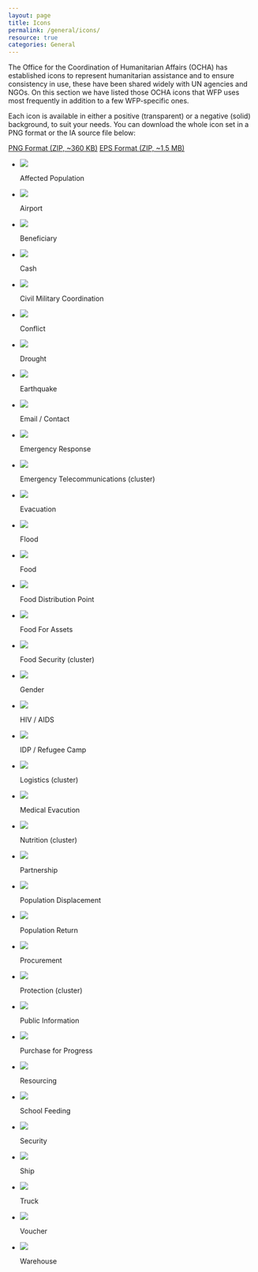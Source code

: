 ```yaml
---
layout: page
title: Icons
permalink: /general/icons/
resource: true
categories: General
---
```


The Office for the Coordination of Humanitarian Affairs (OCHA) has established icons to represent humanitarian assistance and to ensure consistency in use, these have been shared widely with UN agencies and NGOs. On this section we have listed those OCHA icons that WFP uses most frequently in addition to a few WFP-specific ones.

Each icon is available in either a positive (transparent) or a negative (solid) background, to suit your needs. You can download the whole icon set in a PNG format or the IA source file below:

<div class="preview plain">
  <p>
    <a class="pure-button primary" href="http://documents.wfp.org/stellent/groups/public/documents/communications/wfp263183.zip">PNG Format (ZIP, ~360 KB)</a>
    <a class="pure-button secondary" href="http://documents.wfp.org/stellent/groups/public/documents/communications/wfp263185.zip">EPS Format (ZIP, ~1.5 MB)</a>
  </p>
</div>

<ul class="pure-g inline-grid long icons">
  <li class="pure-u-1-3 pure-u-md-1-6">
    <div class="inline-item">
      <img src="{{site.baseurl}}/img/ocha/Affected_pop_pos.png">
    </div>
    <div class="desc">
      <p>Affected Population</p>
    </div>
  </li>
  <li class="pure-u-1-3 pure-u-md-1-6">
    <div class="inline-item">
      <img src="{{site.baseurl}}/img/ocha/Airport_pos.png">
    </div>
    <div class="desc">
      <p>Airport</p>
    </div>
  </li>
  <li class="pure-u-1-3 pure-u-md-1-6">
    <div class="inline-item">
      <img src="{{site.baseurl}}/img/ocha/Beneficiaries_pos.png">
    </div>
    <div class="desc">
      <p>Beneficiary</p>
    </div>
  </li>
  <li class="pure-u-1-3 pure-u-md-1-6">
    <div class="inline-item">
      <img src="{{site.baseurl}}/img/ocha/Cash_pos.png">
    </div>
    <div class="desc">
      <p>Cash</p>
    </div>
  </li>
  <li class="pure-u-1-3 pure-u-md-1-6">
    <div class="inline-item">
      <img src="{{site.baseurl}}/img/ocha/Civmil_pos.png">
    </div>
    <div class="desc">
      <p>Civil Military Coordination</p>
    </div>
  </li>
  <li class="pure-u-1-3 pure-u-md-1-6">
    <div class="inline-item">
      <img src="{{site.baseurl}}/img/ocha/Conflict_pos.png">
    </div>
    <div class="desc">
      <p>Conflict</p>
    </div>
  </li>
  <li class="pure-u-1-3 pure-u-md-1-6">
    <div class="inline-item">
      <img src="{{site.baseurl}}/img/ocha/Drought_pos.png">
    </div>
    <div class="desc">
      <p>Drought</p>
    </div>
  </li>
  <li class="pure-u-1-3 pure-u-md-1-6">
    <div class="inline-item">
      <img src="{{site.baseurl}}/img/ocha/Earthquake_pos.png">
    </div>
    <div class="desc">
      <p>Earthquake</p>
    </div>
  </li>
  <li class="pure-u-1-3 pure-u-md-1-6">
    <div class="inline-item">
      <img src="{{site.baseurl}}/img/ocha/Emailcontact_pos.png">
    </div>
    <div class="desc">
      <p>Email / Contact</p>
    </div>
  </li>
  <li class="pure-u-1-3 pure-u-md-1-6">
    <div class="inline-item">
      <img src="{{site.baseurl}}/img/ocha/emergencyresponse_pos.png">
    </div>
    <div class="desc">
      <p>Emergency Response</p>
    </div>
  </li>
  <li class="pure-u-1-3 pure-u-md-1-6">
    <div class="inline-item">
      <img src="{{site.baseurl}}/img/ocha/ETC_pos.png">
    </div>
    <div class="desc">
      <p>Emergency Telecommunications (cluster)</p>
    </div>
  </li>
  <li class="pure-u-1-3 pure-u-md-1-6">
    <div class="inline-item">
      <img src="{{site.baseurl}}/img/ocha/Evacuation_pos.png">
    </div>
    <div class="desc">
      <p>Evacuation</p>
    </div>
  </li>
  <li class="pure-u-1-3 pure-u-md-1-6">
    <div class="inline-item">
      <img src="{{site.baseurl}}/img/ocha/Flood_pos.png">
    </div>
    <div class="desc">
      <p>Flood</p>
    </div>
  </li>
  <li class="pure-u-1-3 pure-u-md-1-6">
    <div class="inline-item">
      <img src="{{site.baseurl}}/img/ocha/Food_pos.png">
    </div>
    <div class="desc">
      <p>Food</p>
    </div>
  </li>
  <li class="pure-u-1-3 pure-u-md-1-6">
    <div class="inline-item">
      <img src="{{site.baseurl}}/img/ocha/Fooddistributionpoint_pos.png">
    </div>
    <div class="desc">
      <p>Food Distribution Point</p>
    </div>
  </li>
  <li class="pure-u-1-3 pure-u-md-1-6">
    <div class="inline-item">
      <img src="{{site.baseurl}}/img/ocha/Foodforassets_pos.png">
    </div>
    <div class="desc">
      <p>Food For Assets</p>
    </div>
  </li>
  <li class="pure-u-1-3 pure-u-md-1-6">
    <div class="inline-item">
      <img src="{{site.baseurl}}/img/ocha/Foodsecurity_pos.png">
    </div>
    <div class="desc">
      <p>Food Security (cluster)</p>
    </div>
  </li>
  <li class="pure-u-1-3 pure-u-md-1-6">
    <div class="inline-item">
      <img src="{{site.baseurl}}/img/ocha/Gender_pos.png">
    </div>
    <div class="desc">
      <p>Gender</p>
    </div>
  </li>
  <li class="pure-u-1-3 pure-u-md-1-6">
    <div class="inline-item">
      <img src="{{site.baseurl}}/img/ocha/HIVAIDS_pos.png">
    </div>
    <div class="desc">
      <p>HIV / AIDS</p>
    </div>
  </li>
  <li class="pure-u-1-3 pure-u-md-1-6">
    <div class="inline-item">
      <img src="{{site.baseurl}}/img/ocha/IDPrefugeecamp_pos.png">
    </div>
    <div class="desc">
      <p>IDP / Refugee Camp</p>
    </div>
  </li>
  <li class="pure-u-1-3 pure-u-md-1-6">
    <div class="inline-item">
      <img src="{{site.baseurl}}/img/ocha/Logistics_pos.png">
    </div>
    <div class="desc">
      <p>Logistics (cluster)</p>
    </div>
  </li>
  <li class="pure-u-1-3 pure-u-md-1-6">
    <div class="inline-item">
      <img src="{{site.baseurl}}/img/ocha/Medicalevacution_pos.png">
    </div>
    <div class="desc">
      <p>Medical Evacution</p>
    </div>
  </li>
  <li class="pure-u-1-3 pure-u-md-1-6">
    <div class="inline-item">
      <img src="{{site.baseurl}}/img/ocha/Nutrition_pos.png">
    </div>
    <div class="desc">
      <p>Nutrition (cluster)</p>
    </div>
  </li>
  <li class="pure-u-1-3 pure-u-md-1-6">
    <div class="inline-item">
      <img src="{{site.baseurl}}/img/ocha/Partnerships_pos.png">
    </div>
    <div class="desc">
      <p>Partnership</p>
    </div>
  </li>
  <li class="pure-u-1-3 pure-u-md-1-6">
    <div class="inline-item">
      <img src="{{site.baseurl}}/img/ocha/Popdisplacement_pos.png">
    </div>
    <div class="desc">
      <p>Population Displacement</p>
    </div>
  </li>
  <li class="pure-u-1-3 pure-u-md-1-6">
    <div class="inline-item">
      <img src="{{site.baseurl}}/img/ocha/Populationreturn_pos.png">
    </div>
    <div class="desc">
      <p>Population Return</p>
    </div>
  </li>
  <li class="pure-u-1-3 pure-u-md-1-6">
    <div class="inline-item">
      <img src="{{site.baseurl}}/img/ocha/Procurement_pos.png">
    </div>
    <div class="desc">
      <p>Procurement</p>
    </div>
  </li>
  <li class="pure-u-1-3 pure-u-md-1-6">
    <div class="inline-item">
      <img src="{{site.baseurl}}/img/ocha/Protection_pos.png">
    </div>
    <div class="desc">
      <p>Protection (cluster)</p>
    </div>
  </li>
  <li class="pure-u-1-3 pure-u-md-1-6">
    <div class="inline-item">
      <img src="{{site.baseurl}}/img/ocha/Publicinfo_pos.png">
    </div>
    <div class="desc">
      <p>Public Information</p>
    </div>
  </li>
  <li class="pure-u-1-3 pure-u-md-1-6">
    <div class="inline-item">
      <img src="{{site.baseurl}}/img/ocha/P4P_pos.png">
    </div>
    <div class="desc">
      <p>Purchase for Progress</p>
    </div>
  </li>
  <li class="pure-u-1-3 pure-u-md-1-6">
    <div class="inline-item">
      <img src="{{site.baseurl}}/img/ocha/Resourcing_pos.png">
    </div>
    <div class="desc">
      <p>Resourcing</p>
    </div>
  </li>
  <li class="pure-u-1-3 pure-u-md-1-6">
    <div class="inline-item">
      <img src="{{site.baseurl}}/img/ocha/Schoolfeeding_pos.png">
    </div>
    <div class="desc">
      <p>School Feeding</p>
    </div>
  </li>
  <li class="pure-u-1-3 pure-u-md-1-6">
    <div class="inline-item">
      <img src="{{site.baseurl}}/img/ocha/Security_pos.png">
    </div>
    <div class="desc">
      <p>Security</p>
    </div>
  </li>
  <li class="pure-u-1-3 pure-u-md-1-6">
    <div class="inline-item">
      <img src="{{site.baseurl}}/img/ocha/Ship_pos.png">
    </div>
    <div class="desc">
      <p>Ship</p>
    </div>
  </li>
  <li class="pure-u-1-3 pure-u-md-1-6">
    <div class="inline-item">
      <img src="{{site.baseurl}}/img/ocha/Truck_pos.png">
    </div>
    <div class="desc">
      <p>Truck</p>
    </div>
  </li>
  <li class="pure-u-1-3 pure-u-md-1-6">
    <div class="inline-item">
      <img src="{{site.baseurl}}/img/ocha/Voucher_pos.png">
    </div>
    <div class="desc">
      <p>Voucher</p>
    </div>
  </li>
  <li class="pure-u-1-3 pure-u-md-1-6">
    <div class="inline-item">
      <img src="{{site.baseurl}}/img/ocha/Warehouse_pos.png">
    </div>
    <div class="desc">
      <p>Warehouse</p>
    </div>
  </li>
</ul>